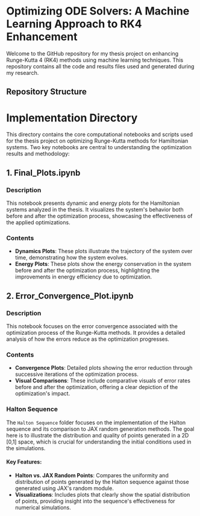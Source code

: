 # Optimizing ODE Solvers: A Machine Learning Approach to RK4 Enhancement

Welcome to the GitHub repository for my thesis project on enhancing Runge-Kutta 4 (RK4) methods using machine learning techniques. This repository contains all the code and results files used and generated during my research.

## Repository Structure

# Implementation Directory

This directory contains the core computational notebooks and scripts used for the thesis project on optimizing Runge-Kutta methods for Hamiltonian systems. Two key notebooks are central to understanding the optimization results and methodology:

## 1. Final_Plots.ipynb

### Description
This notebook presents dynamic and energy plots for the Hamiltonian systems analyzed in the thesis. It visualizes the system's behavior both before and after the optimization process, showcasing the effectiveness of the applied optimizations.

### Contents
- **Dynamics Plots**: These plots illustrate the trajectory of the system over time, demonstrating how the system evolves.
- **Energy Plots**: These plots show the energy conservation in the system before and after the optimization process, highlighting the improvements in energy efficiency due to optimization.

## 2. Error_Convergence_Plot.ipynb

### Description
This notebook focuses on the error convergence associated with the optimization process of the Runge-Kutta methods. It provides a detailed analysis of how the errors reduce as the optimization progresses.

### Contents
- **Convergence Plots**: Detailed plots showing the error reduction through successive iterations of the optimization process.
- **Visual Comparisons**: These include comparative visuals of error rates before and after the optimization, offering a clear depiction of the optimization's impact.



### Halton Sequence

The `Halton Sequence` folder focuses on the implementation of the Halton sequence and its comparison to JAX random generation methods. The goal here is to illustrate the distribution and quality of points generated in a 2D [0,1] space, which is crucial for understanding the initial conditions used in the simulations.

#### Key Features:
- **Halton vs. JAX Random Points**: Compares the uniformity and distribution of points generated by the Halton sequence against those generated using JAX's random module.
- **Visualizations**: Includes plots that clearly show the spatial distribution of points, providing insight into the sequence's effectiveness for numerical simulations.




